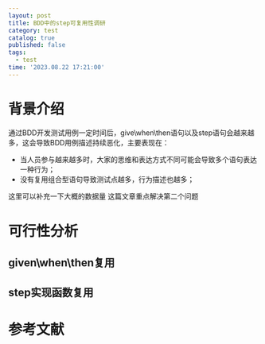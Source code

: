 ```yaml
---
layout: post
title: BDD中的step可复用性调研
category: test
catalog: true
published: false
tags:
  - test
time: '2023.08.22 17:21:00'
---
```

# 背景介绍
通过BDD开发测试用例一定时间后，give\when\then语句以及step语句会越来越多，这会导致BDD用例描述持续恶化，主要表现在：
- 当人员参与越来越多时，大家的思维和表达方式不同可能会导致多个语句表达一种行为；
- 没有复用组合型语句导致测试点越多，行为描述也越多；

这里可以补充一下大概的数据量
这篇文章重点解决第二个问题

# 可行性分析
## given\when\then复用
## step实现函数复用

# 参考文献
